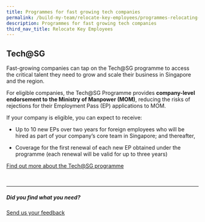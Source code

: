 ```yaml
---
title: Programmes for fast growing tech companies
permalink: /build-my-team/relocate-key-employees/programmes-relocating-employees/
description: Programmes for fast growing tech companies
third_nav_title: Relocate Key Employees
---
```

## Tech@SG

Fast-growing companies can tap on the Tech@SG programme  to access the critical talent they need to grow and scale their business in Singapore and the region.

For eligible companies, the Tech@SG Programme provides **company-level endorsement to the Ministry of Manpower (MOM)**, reducing the risks of rejections for their Employment Pass (EP) applications to MOM.

If your company is eligible, you can expect to receive:

* Up to 10 new EPs over two years for foreign employees who will be hired as part of your company’s core team in Singapore; and thereafter,

* Coverage for the first renewal of each new EP obtained under the programme (each renewal will be valid for up to three years)

<a target="_blank" href="https://www.edb.gov.sg/en/how-we-help/incentives-and-schemes/tech-sg.html">Find out more about the Tech@SG programme</a>

<br>

<hr>

##### Did you find what you need?
[Send us your feedback](https://form.gov.sg/642693623cb98f001239be0d)